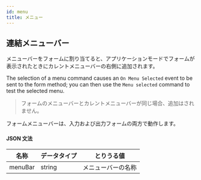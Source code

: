```yaml
---
id: menu
title: メニュー
---
```


## 連結メニューバー

メニューバーをフォームに割り当てると、アプリケーションモードでフォームが表示されたときにカレントメニューバーの右側に追加されます。

The selection of a menu command causes an `On Menu Selected` event to be sent to the form method; you can then use the `Menu selected` command to test the selected menu.

> フォームのメニューバーとカレントメニューバーが同じ場合、追加はされません。

フォームメニューバーは、入力および出力フォームの両方で動作します。

#### JSON 文法

| 名称      | データタイプ | とりうる値     |
| ------- | ------ | --------- |
| menuBar | string | メニューバーの名称 |
